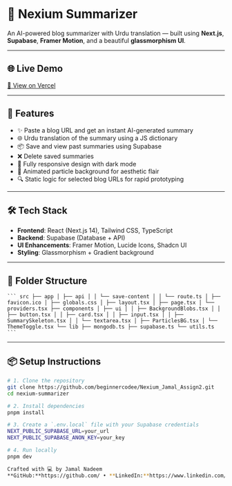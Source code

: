 # 🧠 Nexium Summarizer

An AI-powered blog summarizer with Urdu translation — built using **Next.js**, **Supabase**, **Framer Motion**, and a beautiful **glassmorphism UI**.

---

## 🌐 Live Demo

[🔗 View on Vercel](https://nexium-blog-summariser.vercel.app/)

---

## 🚀 Features

- ✨ Paste a blog URL and get an instant AI-generated summary
- 🌐 Urdu translation of the summary using a JS dictionary
- 📦 Save and view past summaries using Supabase
- ❌ Delete saved summaries
- 📱 Fully responsive design with dark mode
- 🎇 Animated particle background for aesthetic flair
- 🔍 Static logic for selected blog URLs for rapid prototyping

---

## 🛠️ Tech Stack

- **Frontend**: React (Next.js 14), Tailwind CSS, TypeScript
- **Backend**: Supabase (Database + API)
- **UI Enhancements**: Framer Motion, Lucide Icons, Shadcn UI
- **Styling**: Glassmorphism + Gradient background

---

## 📂 Folder Structure

<pre><code>``` src ├── app │ ├── api │ │ └── save-content │ │ └── route.ts │ ├── favicon.ico │ ├── globals.css │ ├── layout.tsx │ ├── page.tsx │ └── providers.tsx ├── components │ ├── ui │ │ ├── BackgroundBlobs.tsx │ │ ├── button.tsx │ │ ├── card.tsx │ │ ├── input.tsx │ │ ├── SummarySkeleton.tsx │ │ └── textarea.tsx │ ├── ParticlesBG.tsx │ └── ThemeToggle.tsx └── lib ├── mongodb.ts ├── supabase.ts └── utils.ts ```</code></pre>

---

## 📦 Setup Instructions

```bash
# 1. Clone the repository
git clone https://github.com/beginnercodee/Nexium_Jamal_Assign2.git
cd nexium-summarizer

# 2. Install dependencies
pnpm install

# 3. Create a `.env.local` file with your Supabase credentials
NEXT_PUBLIC_SUPABASE_URL=your_url
NEXT_PUBLIC_SUPABASE_ANON_KEY=your_key

# 4. Run locally
pnpm dev

Crafted with 💻 by Jamal Nadeem
**GitHub:**https://github.com/ • **LinkedIn:**https://www.linkedin.com/in/jamal-nadeem-488480252/